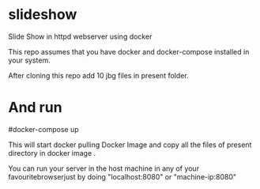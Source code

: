 # slideshow
Slide Show in httpd webserver using docker


This repo assumes that you have docker and docker-compose installed in your system.


After cloning this repo add 10 jbg files in present folder.

# And run 
#docker-compose up

This will start docker pulling Docker Image and copy all the files of present directory in docker image .


You can run your server in the host machine in any of your favouritebrowserjust by doing "localhost:8080" or "machine-ip:8080"
